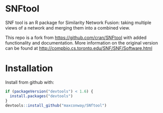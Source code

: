 <!-- README.md is generated from README.Rmd. Please edit that file -->
SNFtool
=======

SNF tool is an R package for Similarity Network Fusion: taking multiple views of a network and merging them into a combined view.

This repo is a fork from <https://github.com/cran/SNFtool> with added functionality and documentation. More information on the original version can be found at <http://compbio.cs.toronto.edu/SNF/SNF/Software.html>

Installation
============

Install from github with:

``` r
if (packageVersion("devtools") < 1.6) {
  install.packages("devtools")
}
devtools::install_github("maxconway/SNftool")
```
